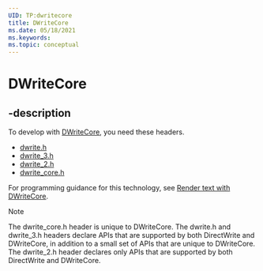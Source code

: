 ```yaml
---
UID: TP:dwritecore
title: DWriteCore
ms.date: 05/18/2021
ms.keywords: 
ms.topic: conceptual
---
```


# DWriteCore

## -description

To develop with [DWriteCore](/windows/win32/directwrite/dwritecore-overview), you need these headers.

 * [dwrite.h](../dwrite/index.md)
 * [dwrite_3.h](../dwrite_3/index.md)
 * [dwrite_2.h](/windows/win32/api/dwrite_2/)
 * [dwrite_core.h](../dwrite_core/index.md)

For programming guidance for this technology, see [Render text with DWriteCore](/windows/win32/directwrite/dwritecore-overview).

> [!NOTE]
> The dwrite_core.h header is unique to DWriteCore. The dwrite.h and dwrite_3.h headers declare APIs that are supported by both DirectWrite and DWriteCore, in addition to a small set of APIs that are unique to DWriteCore. The dwrite_2.h header declares only APIs that are supported by both DirectWrite and DWriteCore.
